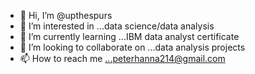 - 👋 Hi, I’m @upthespurs
- 👀 I’m interested in ...data science/data analysis
- 🌱 I’m currently learning ...IBM data analyst certificate
- 💞️ I’m looking to collaborate on ...data analysis projects
- 📫 How to reach me ...peterhanna214@gmail.com

<!---
upthespurs/upthespurs is a ✨ special ✨ repository because its `README.md` (this file) appears on your GitHub profile.
You can click the Preview link to take a look at your changes.
--->
